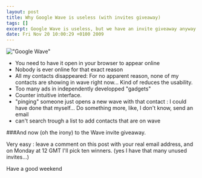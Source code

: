 ```yaml
--- 
layout: post
title: Why Google Wave is useless (with invites giveaway)
tags: []
excerpt: Google Wave is useless, but we have an invite giveaway anyway
date: Fri Nov 20 10:00:29 +0100 2009
---
```


!["Google Wave"](http://jfoucher.com/uploads/2009/11/Screenshot-1.png)

* You need to have it open in your browser to appear online
* Nobody is ever online for that exact reason
* All my contacts disappeared: For no apparent reason, none of my contacts are showing in wave right now... Kind of reduces the usability.
* Too many ads in independently developped "gadgets"
* Counter intuitive interface.
* "pinging" someone just opens a new wave with that contact : I could have done that myself... Do something more, like, I don't know, send an email
* can't search trough a list to add contacts that are on wave

###And now (oh the irony) to the Wave invite giveaway.

Very easy : leave a comment on this post with your real email address, and on Monday at 12 GMT I'll pick ten winners. (yes I have that many unused invites...)

Have a good weekend
